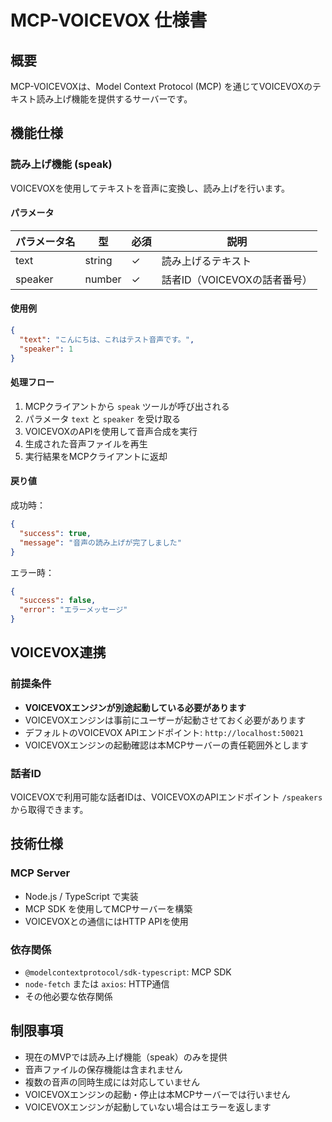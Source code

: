 # MCP-VOICEVOX 仕様書

## 概要

MCP-VOICEVOXは、Model Context Protocol (MCP) を通じてVOICEVOXのテキスト読み上げ機能を提供するサーバーです。

## 機能仕様

### 読み上げ機能 (speak)

VOICEVOXを使用してテキストを音声に変換し、読み上げを行います。

#### パラメータ

| パラメータ名 | 型     | 必須 | 説明                                    |
|-------------|--------|------|----------------------------------------|
| text        | string | ✓    | 読み上げるテキスト                      |
| speaker     | number | ✓    | 話者ID（VOICEVOXの話者番号）            |

#### 使用例

```json
{
  "text": "こんにちは、これはテスト音声です。",
  "speaker": 1
}
```

#### 処理フロー

1. MCPクライアントから `speak` ツールが呼び出される
2. パラメータ `text` と `speaker` を受け取る
3. VOICEVOXのAPIを使用して音声合成を実行
4. 生成された音声ファイルを再生
5. 実行結果をMCPクライアントに返却

#### 戻り値

成功時：
```json
{
  "success": true,
  "message": "音声の読み上げが完了しました"
}
```

エラー時：
```json
{
  "success": false,
  "error": "エラーメッセージ"
}
```

## VOICEVOX連携

### 前提条件

- **VOICEVOXエンジンが別途起動している必要があります**
- VOICEVOXエンジンは事前にユーザーが起動させておく必要があります
- デフォルトのVOICEVOX APIエンドポイント: `http://localhost:50021`
- VOICEVOXエンジンの起動確認は本MCPサーバーの責任範囲外とします

### 話者ID

VOICEVOXで利用可能な話者IDは、VOICEVOXのAPIエンドポイント `/speakers` から取得できます。

## 技術仕様

### MCP Server

- Node.js / TypeScript で実装
- MCP SDK を使用してMCPサーバーを構築
- VOICEVOXとの通信にはHTTP APIを使用

### 依存関係

- `@modelcontextprotocol/sdk-typescript`: MCP SDK
- `node-fetch` または `axios`: HTTP通信
- その他必要な依存関係

## 制限事項

- 現在のMVPでは読み上げ機能（speak）のみを提供
- 音声ファイルの保存機能は含まれません
- 複数の音声の同時生成には対応していません
- VOICEVOXエンジンの起動・停止は本MCPサーバーでは行いません
- VOICEVOXエンジンが起動していない場合はエラーを返します